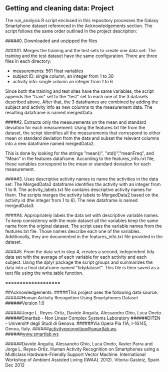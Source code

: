 ## Getting and cleaning data: Project

The run_analysis.R script enclosed in this repository processes the Galaxy Smartphone dataset referenced in the Acknowledgements section. The script follows the same order outlined in the project description:

#####0. Downloaded and unzipped the files 

#####1. Merges the training and the test sets to create one data set:
The training and the test dataset have the same configuration. There are three files in each directory:
- measurements: 561 float variables
- subject ID: single column, an integer from 1 to 30
- activity info: single column an integer from 1 to 6

Since both the training and test sites have the same variables, the script appends the "train" set to the "test" set to each one of the 3 datasets described above. After that, the 3 dataframes are combined by adding the subject and activity info as new columns to the measurement data. The resulting dataframe is named mergedData.

#####2. Extracts only the measurements on the mean and standard deviation for each measurement:
Using the features.txt file from the dataset, the script identifies  all the measurements that correspond to either mean or standard deviation from the data and subset the relevant columns into a new dataframe named mergedData2. 

This is done by looking for the strings "mean()", "std()","meanFreq", and "Mean" in the features dataframe. According to the features_info.rxt file, these variables correspond to the mean or standard deviation for each measurement.

#####3. Uses descriptive activity names to name the activities in the data set:
The MergedData2 dataframe identifies the activity with an integer from 1 to 6. The activity_labels.txt file contains descriptive activity names for them. The scripts merges the activity labels to MergedData2 based on the activity id (the integer from 1 to 6). The new dataframe is named mergedData3. 

#####4. Appropriately labels the data set with descriptive variable names.
To keep consistency with the main dataset all the variables keep the same name from the original dataset. The script uses the variable names from the features.txt file.  Those names describe each one of the variables. Additionally, they are documented in the features_info.txt file provided in the dataset.

#####5. From the data set in step 4, creates a second, independent tidy data set with the average of each variable for each activity and each subject.
Using the dplyr package the script groups and summarizes the data into a final dataframe named "tidydataset". This file is then saved as a text file using the write.table function.


===================

##Acknowledgements:
#####This project uses the following data source:
######Human Activity Recognition Using Smartphones Dataset
######Version 1.0

######Jorge L. Reyes-Ortiz, Davide Anguita, Alessandro Ghio, Luca Oneto.
######Smartlab - Non Linear Complex Systems Laboratory
######DITEN - Universit‡ degli Studi di Genova.
######Via Opera Pia 11A, I-16145, Genoa, Italy.
######activityrecognition@smartlab.ws
######www.smartlab.ws

######Davide Anguita, Alessandro Ghio, Luca Oneto, Xavier Parra and Jorge L. Reyes-Ortiz. Human Activity Recognition on Smartphones using a Multiclass Hardware-Friendly Support Vector Machine. International Workshop of Ambient Assisted Living (IWAAL 2012). Vitoria-Gasteiz, Spain. Dec 2012

